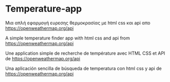 # Temperature-app

Μια απλή εφαρμογή ευρεσης θερμοκρασίας με html css και api απο https://openweathermap.org/api

A simple temperature finder app with html css and api from https://openweathermap.org/api

Une application simple de recherche de température avec HTML CSS et API de https://openweathermap.org/api

Una aplicación sencilla de búsqueda de temperatura con html css y api de https://openweathermap.org/api
